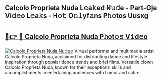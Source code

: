 ## Calcolo Proprieta Nuda L𝚎a𝚔ed N𝚞𝚍e - Part-Gje Vi𝚍𝚎o L𝚎a𝚔s - H𝚘𝚝 O𝚗𝚕yf𝚊ns P𝚑𝚘tos Uusxg

# <h2><a href="http://kf03ej.oniu.top/?m=Calcolo+Proprieta+Nuda">🔗👉 🔴 Calcolo Proprieta Nuda P𝚑ot𝚘𝚜 V𝚒d𝚎o</a></h2>

[![Calcolo Proprieta Nuda Nu𝚍e𝚜](https://i.imgur.com/0qMVB7G.gif)](http://kf03ej.oniu.top/?m=Calcolo+Proprieta+Nuda)
Virtual performer and multimedia artist Calcolo Proprieta Nuda, acclaimed for distributing dance and lifestyle inspiration through popular dance trends and brief films. Versatile clown Calcolo Proprieta Nuda, known for their exceptional skills and accomplishments in entertaining audiences with humor and satire.  
